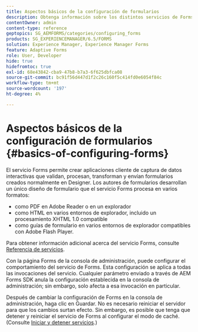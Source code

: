 ```yaml
---
title: Aspectos básicos de la configuración de formularios
description: Obtenga información sobre los distintos servicios de Forms que le ayudan a crear aplicaciones de captura de datos interactivas.
contentOwner: admin
content-type: reference
geptopics: SG_AEMFORMS/categories/configuring_forms
products: SG_EXPERIENCEMANAGER/6.5/FORMS
solution: Experience Manager, Experience Manager Forms
feature: Adaptive Forms
role: User, Developer
hide: true
hidefromtoc: true
exl-id: 68e43842-cba9-47b8-b7a3-6f625dbfca08
source-git-commit: bc91f56d447d1f2c26c160f5c414fd0e6054f84c
workflow-type: tm+mt
source-wordcount: '197'
ht-degree: 4%

---
```


# Aspectos básicos de la configuración de formularios {#basics-of-configuring-forms}

El servicio Forms permite crear aplicaciones cliente de captura de datos interactivas que validan, procesan, transforman y envían formularios creados normalmente en Designer. Los autores de formularios desarrollan un único diseño de formulario que el servicio Forms procesa en varios formatos:

* como PDF en Adobe Reader o en un explorador
* como HTML en varios entornos de explorador, incluido un procesamiento XHTML 1.0 compatible
* como guías de formulario en varios entornos de explorador compatibles con Adobe Flash Player.

Para obtener información adicional acerca del servicio Forms, consulte [Referencia de servicios](https://www.adobe.com/go/learn_aemforms_services_63).

Con la página Forms de la consola de administración, puede configurar el comportamiento del servicio de Forms. Esta configuración se aplica a todas las invocaciones del servicio. Cualquier parámetro enviado a través de AEM Forms SDK anula la configuración establecida en la consola de administración; sin embargo, solo afecta a esa invocación en particular.

Después de cambiar la configuración de Forms en la consola de administración, haga clic en Guardar. No es necesario reiniciar el servidor para que los cambios surtan efecto. Sin embargo, es posible que tenga que detener y reiniciar el servicio de Forms al configurar el modo de caché. (Consulte [Iniciar y detener servicios](/help/forms/using/admin-help/starting-stopping-services.md#starting-and-stopping-services).)
